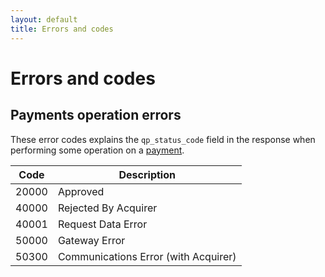 ```yaml
---
layout: default
title: Errors and codes
---
```


# Errors and codes

## Payments operation errors

These error codes explains the `qp_status_code` field in the response when performing some operation on a [payment](http://tech.quickpay.net/api/services/?scope=merchant#payments).

<table class="table table-striped first-column-nowrap">
  <thead>
    <tr>
      <th>Code</th>
      <th>Description</th>
    </tr>
  </thead>
  <tbody>
    <tr>
      <td>20000</td>
      <td>Approved</td>
    </tr>
    <tr>
      <td>40000</td>
      <td>Rejected By Acquirer</td>
    </tr>
    <tr>
      <td>40001</td>
      <td>Request Data Error</td>
    </tr>
    <tr>
      <td>50000</td>
      <td>Gateway Error</td>
    </tr>
    <tr>
      <td>50300</td>
      <td>Communications Error (with Acquirer)</td>
    </tr>
  </tbody>
</table>
